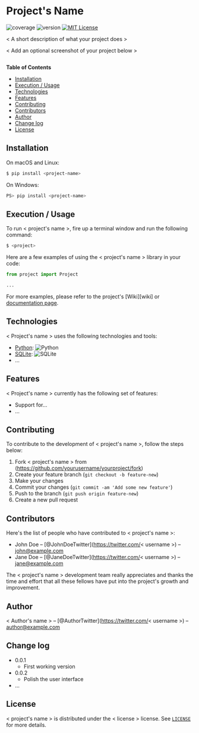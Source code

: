 # Project's Name

![coverage](https://img.shields.io/badge/coverage-80%25-yellowgreen)
![version](https://img.shields.io/badge/version-1.2.3-blue)
[![MIT License](https://img.shields.io/badge/License-MIT-green.svg)](https://choosealicense.com/licenses/mit/)

< A short description of what your project does >

< Add an optional screenshot of your project below >

![]()

**Table of Contents**

- [Installation](#installation)
- [Execution / Usage](#execution-usage)
- [Technologies](#technologies)
- [Features](#features)
- [Contributing](#contributing)
- [Contributors](#contributors)
- [Author](#author)
- [Change log](#change-log)
- [License](#license)

## Installation

On macOS and Linux:

```sh
$ pip install <project-name>
```

On Windows:

```sh
PS> pip install <project-name>
```

## Execution / Usage

To run < project's name >, fire up a terminal window and run the following command:

```sh
$ <project>
```

Here are a few examples of using the < project's name > library in your code:

```python
from project import Project

...
```

For more examples, please refer to the project's [Wiki][wiki] or [documentation page](page).

## Technologies

< Project's name > uses the following technologies and tools:

- [Python](https://www.python.org/): ![Python](https://img.shields.io/badge/python-3670A0?style=for-the-badge&logo=python&logoColor=ffdd54)
- [SQLite](https://sqlite.org/): ![SQLite](https://img.shields.io/badge/sqlite-%2307405e.svg?style=for-the-badge&logo=sqlite&logoColor=white)
- ...

## Features

< Project's name > currently has the following set of features:

- Support for...
- ...

## Contributing

To contribute to the development of < project's name >, follow the steps below:

1. Fork < project's name > from (<https://github.com/yourusername/yourproject/fork>)
2. Create your feature branch (`git checkout -b feature-new`)
3. Make your changes
4. Commit your changes (`git commit -am 'Add some new feature'`)
5. Push to the branch (`git push origin feature-new`)
6. Create a new pull request

## Contributors

Here's the list of people who have contributed to < project's name >:

- John Doe – [@JohnDoeTwitter](https://twitter.com/< username >) – john@example.com
- Jane Doe – [@JaneDoeTwitter](https://twitter.com/< username >) – jane@example.com

The < project's name > development team really appreciates and thanks the time and effort that all these fellows have put into the project's growth and improvement.

## Author

< Author's name > – [@AuthorTwitter](https://twitter.com/< username >) – author@example.com

## Change log

- 0.0.1
    * First working version
- 0.0.2
    - Polish the user interface
- ...

## License

< project's name > is distributed under the < license > license. See [`LICENSE`](LICENSE.md) for more details.
